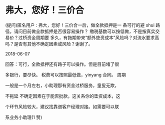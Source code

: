 # 弗大，您好！三价合

(提问)匿名用户 : 弗大，您好！三价合一后，做全款抵押是一 条可行的避 shui 路径。请问目前做全款抵押是否很容易操作？ 缴税基数可以按低做，不是按真实交易价？过桥资金周期要 多久，有拖期带来“额外垫资成本”风险吗？对流水要求高 吗？是否有其他不确定因素或风险？谢谢了。

2018-06-07

回答：可行，全款抵押还有路子可以操作。但是目前堵了很

多银行，要尽快。 税费可以按照最低做，yinyang 合同。 周期

一般是一个月左右，小助理那有资金过桥服务，童叟无欺，

不拖延 不确定因素在于能否批款，这关系你的垫资成本，这

个环节风险较大，建议找靠谱客户经理对接。如需要可以联

系业务小助理(1 赞)